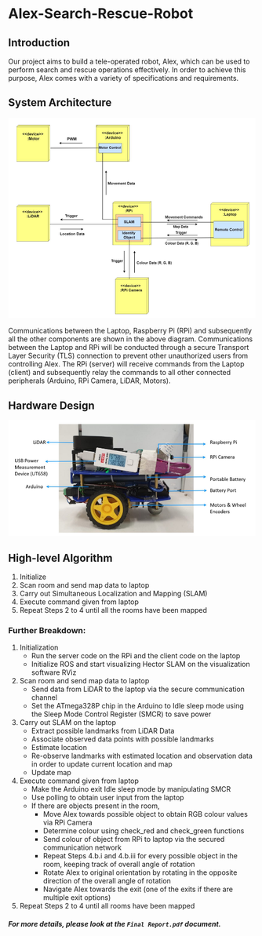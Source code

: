 # Alex-Search-Rescue-Robot

## Introduction

Our project aims to build a tele-operated robot, Alex, which can be used to perform search and rescue operations effectively. In order to achieve this purpose, Alex comes with a variety of specifications and requirements. 

## System Architecture

![](./imgs/img-1.PNG)

Communications between the Laptop, Raspberry Pi (RPi) and subsequently all the other
components are shown in the above diagram. Communications between the Laptop and RPi will be
conducted through a secure Transport Layer Security (TLS) connection to prevent other
unauthorized users from controlling Alex. The RPi (server) will receive commands from the
Laptop (client) and subsequently relay the commands to all other connected peripherals
(Arduino, RPi Camera, LiDAR, Motors).

## Hardware Design

![](./imgs/img-2.PNG)

## High-level Algorithm

1. Initialize
2. Scan room and send map data to laptop
3. Carry out Simultaneous Localization and Mapping (SLAM)
4. Execute command given from laptop
5. Repeat Steps 2 to 4 until all the rooms have been mapped

### Further Breakdown:
1. Initialization
    - Run the server code on the RPi and the client code on the laptop
    - Initialize ROS and start visualizing Hector SLAM on the visualization software RViz
2. Scan room and send map data to laptop
    - Send data from LiDAR to the laptop via the secure communication channel
    - Set the ATmega328P chip in the Arduino to Idle sleep mode using the Sleep Mode Control Register (SMCR) to save power
3. Carry out SLAM on the laptop
    - Extract possible landmarks from LiDAR Data
    - Associate observed data points with possible landmarks
    - Estimate location
    - Re-observe landmarks with estimated location and observation data in order to update current location and map
    - Update map
4. Execute command given from laptop
    - Make the Arduino exit Idle sleep mode by manipulating SMCR
    - Use polling to obtain user input from the laptop
    - If there are objects present in the room,
      - Move Alex towards possible object to obtain RGB colour values via RPi Camera
      - Determine colour using check_red and check_green functions
      - Send colour of object from RPi to laptop via the secured communication network
      - Repeat Steps 4.b.i and 4.b.iii for every possible object in the room, keeping track of overall angle of rotation
      - Rotate Alex to original orientation by rotating in the opposite direction of the overall angle of rotation
      - Navigate Alex towards the exit (one of the exits if there are multiple exit options)
5. Repeat Steps 2 to 4 until all rooms have been mapped


##### For more details, please look at the `Final Report.pdf` document. 
